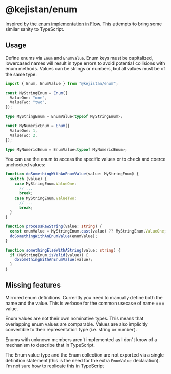 # @kejistan/enum

Inspired by [the enum implementation in Flow](https://flow.org/en/docs/enums/). This attempts to bring some similar sanity to TypeScript.

## Usage

Define enums via `Enum` and `EnumValue`. Enum keys must be capitalized, lowercased names will result in type errors to avoid potential collisions with enum methods. Values can be strings or numbers, but all values must be of the same type:

```ts
import { Enum, EnumValue } from "@kejistan/enum";

const MyStringEnum = Enum({
  ValueOne: "one",
  ValueTwo: "two",
});

type MyStringEnum = EnumValue<typeof MyStringEnum>;

const MyNumericEnum = Enum({
  ValueOne: 1,
  ValueTwo: 2,
});

type MyNumericEnum = EnumValue<typeof MyNumericEnum>;
```

You can use the enum to access the specific values or to check and coerce unchecked values:

```ts
function doSomethingWithAnEnumValue(value: MyStringEnum) {
  switch (value) {
    case MyStringEnum.ValueOne:
      // ...
      break;
    case MyStringEnum.ValueTwo:
      // ...
      break;
  }
}

function processRawString(value: string) {
  const enumValue = MyStringEnum.cast(value) ?? MyStringEnum.ValueOne;
  doSomethingWithAnEnumValue(enumValue);
}

function somethingElseWithAString(value: string) {
  if (MyStringEnum.isValid(value)) {
    doSomethingWithAnEnumValue(value);
  }
}
```

## Missing features

Mirrored enum definitions. Currently you need to manually define both the name and the value. This is verbose for the common usecase of name === value.

Enum values are not their own nominative types. This means that overlapping enum values are comparable. Values are also implicitly convertible to their representation type (i.e. string or number).

Enums with unknown members aren't implemented as I don't know of a mechanism to describe that in TypeScript.

The Enum value type and the Enum collection are not exported via a single definition statement (this is the need for the extra `EnumValue` declaration). I'm not sure how to replicate this in TypeScript
